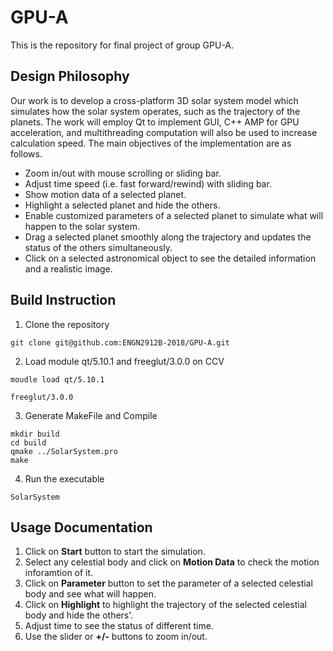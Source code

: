 # GPU-A
This is the repository for final project of group GPU-A.

## Design Philosophy
Our work is to develop a cross-platform 3D solar system model which simulates how the solar system operates, such as the trajectory of the planets. The work will employ Qt to implement GUI, C++ AMP for GPU acceleration, and multithreading computation will also be used to increase calculation speed. The
main objectives of the implementation are as follows. 

* Zoom in/out with mouse scrolling or sliding bar.
* Adjust time speed (i.e. fast forward/rewind) with sliding bar.
* Show motion data of a selected planet.
* Highlight a selected planet and hide the others.
* Enable customized parameters of a selected planet to simulate what will happen to the solar system.
* Drag a selected planet smoothly along the trajectory and updates the status of the others simultaneously.
* Click on a selected astronomical object to see the detailed information and a realistic image.


## Build Instruction
1. Clone the repository
```
git clone git@github.com:ENGN2912B-2018/GPU-A.git
```
2. Load module qt/5.10.1 and freeglut/3.0.0 on CCV
```
moudle load qt/5.10.1
```
```
freeglut/3.0.0
```
3. Generate MakeFile and Compile
```
mkdir build
cd build
qmake ../SolarSystem.pro
make
```
4. Run the executable
```
SolarSystem
```

## Usage Documentation
1. Click on **Start** button to start the simulation.
2. Select any celestial body and click on **Motion Data** to check the motion inforamtion of it.
3. Click on **Parameter** button to set the parameter of a selected celestial body and see what will happen.
4. Click on **Highlight** to highlight the trajectory of the selected celestial body and hide the others'.
5. Adjust time to see the status of different time.
6. Use the slider or **+/-** buttons to zoom in/out.
